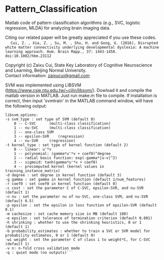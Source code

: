 # Pattern_Classification
Matlab code of pattern classification algorithms (e.g., SVC, logistic regression, MLDA) for analyzing brain imaging data.

Citing our related paper will be greatly appreciated if you use these codes.
<br>&emsp; ```Cui, Z. , Xia, Z. , Su, M. , Shu, H. and Gong, G. (2016), Disrupted white matter connectivity underlying developmental dyslexia: A machine learning approach. Hum. Brain Mapp., 37: 1443-1458. doi:10.1002/hbm.23112```

Copyright (c) Zaixu Cui, State Key Laboratory of Cognitive Neuroscience and Learning, Beijing Normal University.  
Contact information: zaixucui@gmail.com



SVM was implemented using LIBSVM (https://www.csie.ntu.edu.tw/~cjlin/libsvm/).
Dowload it and compile the matlab version in MATLAB. Just run make.m file to compile.
If installation is correct, then input 'svmtrain' in the MATLAB command window, will have the following output:

```Usage: model = svmtrain(training_label_vector, training_instance_matrix, 'libsvm_options');
libsvm_options:
-s svm_type : set type of SVM (default 0)
	0 -- C-SVC		(multi-class classification)
	1 -- nu-SVC		(multi-class classification)
	2 -- one-class SVM
	3 -- epsilon-SVR	(regression)
	4 -- nu-SVR		(regression)
-t kernel_type : set type of kernel function (default 2)
	0 -- linear: u'*v
	1 -- polynomial: (gamma*u'*v + coef0)^degree
	2 -- radial basis function: exp(-gamma*|u-v|^2)
	3 -- sigmoid: tanh(gamma*u'*v + coef0)
	4 -- precomputed kernel (kernel values in training_instance_matrix)
-d degree : set degree in kernel function (default 3)
-g gamma : set gamma in kernel function (default 1/num_features)
-r coef0 : set coef0 in kernel function (default 0)
-c cost : set the parameter C of C-SVC, epsilon-SVR, and nu-SVR (default 1)
-n nu : set the parameter nu of nu-SVC, one-class SVM, and nu-SVR (default 0.5)
-p epsilon : set the epsilon in loss function of epsilon-SVR (default 0.1)
-m cachesize : set cache memory size in MB (default 100)
-e epsilon : set tolerance of termination criterion (default 0.001)
-h shrinking : whether to use the shrinking heuristics, 0 or 1 (default 1)
-b probability_estimates : whether to train a SVC or SVR model for probability estimates, 0 or 1 (default 0)
-wi weight : set the parameter C of class i to weight*C, for C-SVC (default 1)
-v n: n-fold cross validation mode
-q : quiet mode (no outputs)```
